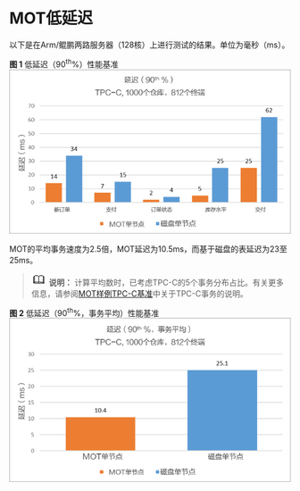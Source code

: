 # MOT低延迟<a name="ZH-CN_TOPIC_0280525097"></a>

以下是在Arm/鲲鹏两路服务器（128核）上进行测试的结果。单位为毫秒（ms）。

**图 1**  低延迟（90<sup>th</sup>%）性能基准<a name="fig7477471"></a>
![](figures/Low-latency-(90th-)-performance-benchmark.png "低延迟（90th-）性能基准")

MOT的平均事务速度为2.5倍，MOT延迟为10.5ms，而基于磁盘的表延迟为23至25ms。

>![](public_sys-resources/icon-note.png) **说明：**
>计算平均数时，已考虑TPC-C的5个事务分布占比。有关更多信息，请参阅[MOT样例TPC-C基准](MOT样例TPC-C基准.md)中关于TPC-C事务的说明。

**图 2**  低延迟（90<sup>th</sup>%，事务平均）性能基准<a name="fig3108787"></a>
![](figures/Low-latency-(90th-transaction-average)-performance-benchmark.png "低延迟（90th-事务平均）性能基准")

